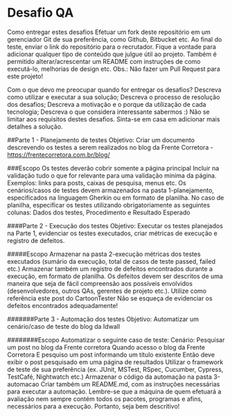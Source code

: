 # Desafio QA

Como entregar estes desafios
Efetuar um fork deste repositório em um gerenciador Git de sua preferência, como Github, Bitbucket etc.
Ao final do teste, enviar o link do repositório para o recrutador.
Fique a vontade para adicionar qualquer tipo de conteúdo que julgue útil ao projeto. Também é permitido alterar/acrescentar um README com instruções de como executá-lo, melhorias de design etc.
Obs.: Não fazer um Pull Request para este projeto!

Com o que devo me preocupar quando for entregar os desafios?
Descreva como utilizar e executar a sua solução;
Descreva o processo de resolução dos desafios;
Descreva a motivação e o porque da utilização de cada tecnologia;
Descreva o que considera interessante sabermos :)
Não se limitar aos requisitos destes desafios. Sinta-se em casa em adicionar mais detalhes a solução.

##Parte 1 - Planejamento de testes
Objetivo: Criar um documento descrevendo os testes a serem realizados no blog da Frente Corretora - https://frentecorretora.com.br/blog/

###Escopo
Os testes deverão cobrir somente a página principal
Incluir na validação tudo o que for relevante para uma validação mínima da página. Exemplos: links para posts, caixas de pesquisa, menus etc.
Os cenários/casos de testes devem armazenados na pasta 1-planejamento, especificados na linguagem Gherkin ou em formato de planilha. No caso de planilha, especificar os testes utilizando obrigatoriamente as seguintes colunas: Dados dos testes, Procedimento e Resultado Esperado

####Parte 2 - Execução dos testes
Objetivo: Executar os testes planejados na Parte 1, evidenciar os testes executados, criar métricas de execução e registro de defeitos.

#####Escopo
Armazenar na pasta 2-execução métricas dos testes executados (sumário da execução, total de casos de teste passed, failed etc.)
Armazenar também um registro de defeitos encontrados durante a execução, em formato de planilha.
Os defeitos devem ser descritos de uma maneira que seja de fácil compreensão aos possíveis envolvidos (desenvolvedores, outros QAs, gerentes de projeto etc.). Utilize como referência este post do CartoonTester
Não se esqueça de evidenciar os defeitos encontrados adequadamente!

#######Parte 3 - Automação dos testes
Objetivo: Automatizar um cenário/caso de teste do blog da Idwall

########Escopo
Automatizar o seguinte caso de teste:
Cenário: Pesquisar um post no blog da Frente corretora
    Quando acesso o blog da Frente Corretora
    E pesquiso um post informando um título existente
    Então deve exibir o post pesquisado em uma página de resultados
Utilizar o framework de teste de sua preferência (ex. JUnit, MSTest, RSpec, Cucumber, Cypress, TestCafé, Nightwatch etc.)
Armazenar o código da automação na pasta 3-automacao
Criar também um README.md, com as instruções necessárias para executar a automação.
Lembre-se que a máquina de quem efetuará a avaliação nem sempre contém todos os pacotes, programas e afins, necessários para a execução. Portanto, seja bem descritivo!
